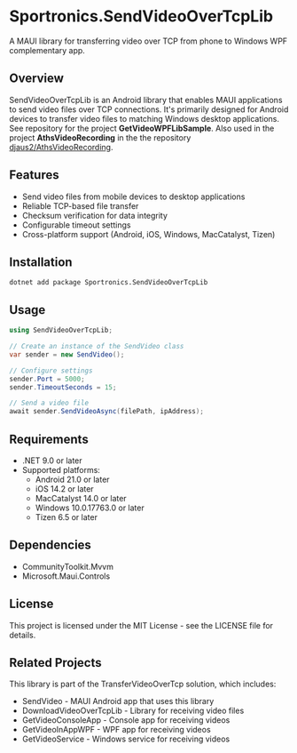 # Sportronics.SendVideoOverTcpLib

A MAUI library for transferring video over TCP from phone to Windows WPF complementary app.

## Overview

SendVideoOverTcpLib is an Android library that enables MAUI applications to send video files over TCP connections. It's primarily designed for Android devices to transfer video files to matching Windows desktop applications.  See repository for the project **GetVideoWPFLibSample**. Also used in the project **AthsVideoRecording** in the the repository [djaus2/AthsVideoRecording](https://github.com/djaus2/AthsVideoRecording).

## Features

- Send video files from mobile devices to desktop applications
- Reliable TCP-based file transfer
- Checksum verification for data integrity
- Configurable timeout settings
- Cross-platform support (Android, iOS, Windows, MacCatalyst, Tizen)

## Installation

```
dotnet add package Sportronics.SendVideoOverTcpLib
```

## Usage

```csharp
using SendVideoOverTcpLib;

// Create an instance of the SendVideo class
var sender = new SendVideo();

// Configure settings
sender.Port = 5000;
sender.TimeoutSeconds = 15;

// Send a video file
await sender.SendVideoAsync(filePath, ipAddress);
```

## Requirements

- .NET 9.0 or later
- Supported platforms:
  - Android 21.0 or later
  - iOS 14.2 or later
  - MacCatalyst 14.0 or later
  - Windows 10.0.17763.0 or later
  - Tizen 6.5 or later

## Dependencies

- CommunityToolkit.Mvvm
- Microsoft.Maui.Controls

## License

This project is licensed under the MIT License - see the LICENSE file for details.

## Related Projects

This library is part of the TransferVideoOverTcp solution, which includes:
- SendVideo - MAUI Android app that uses this library
- DownloadVideoOverTcpLib - Library for receiving video files
- GetVideoConsoleApp - Console app for receiving videos
- GetVideoInAppWPF - WPF app for receiving videos
- GetVideoService - Windows service for receiving videos
